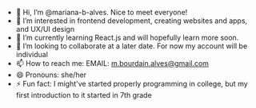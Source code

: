 - 👋 Hi, I’m @mariana-b-alves. Nice to meet everyone!
- 👀 I’m interested in frontend development, creating websites and apps, and UX/UI design
- 🌱 I’m currently learning React.js and will hopefully learn more soon.
- 💞️ I’m looking to collaborate at a later date. For now my account will be individual
- 📫 How to reach me: EMAIL: m.bourdain.alves@gmail.com
- 😄 Pronouns: she/her
- ⚡ Fun fact: I might've started properly programming in college, but my first introduction to it started in 7th grade

<!---
mariana-b-alves/mariana-b-alves is a ✨ special ✨ repository because its `README.md` (this file) appears on your GitHub profile.
You can click the Preview link to take a look at your changes.
--->
